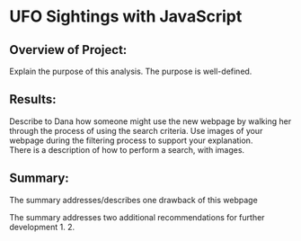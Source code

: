 # UFO Sightings with JavaScript

## Overview of Project: 
Explain the purpose of this analysis. 
The purpose is well-defined.

## Results: 
Describe to Dana how someone might use the new webpage by walking her through the process of using the search criteria. Use images of your webpage during the filtering process to support your explanation.  
There is a description of how to perform a search, with images.




## Summary: 
The summary addresses/describes one drawback of this webpage

The summary addresses two additional recommendations for further development
1.
2.


